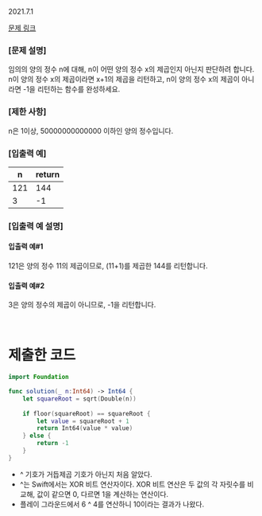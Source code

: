2021.7.1

[문제 링크](https://programmers.co.kr/learn/courses/30/lessons/12934)

### [문제 설명]

임의의 양의 정수 n에 대해, n이 어떤 양의 정수 x의 제곱인지 아닌지 판단하려 합니다.    
n이 양의 정수 x의 제곱이라면 x+1의 제곱을 리턴하고, n이 양의 정수 x의 제곱이 아니라면 -1을 리턴하는 함수를 완성하세요.

### [제한 사항]
n은 1이상, 50000000000000 이하인 양의 정수입니다.

### [입출력 예]
|n	|return|
|---|---|
|121|	144|
|3|	-1|

### [입출력 예 설명]
#### 입출력 예#1    
121은 양의 정수 11의 제곱이므로, (11+1)를 제곱한 144를 리턴합니다.    
#### 입출력 예#2
3은 양의 정수의 제곱이 아니므로, -1을 리턴합니다.

<br>

# 제출한 코드
```swift
import Foundation

func solution(_ n:Int64) -> Int64 {
    let squareRoot = sqrt(Double(n))
    
    if floor(squareRoot) == squareRoot {
        let value = squareRoot + 1
        return Int64(value * value)
    } else {
        return -1
    }
}
```
- ^ 기호가 거듭제곱 기호가 아닌지 처음 알았다.
- ^는 Swift에서는 XOR 비트 연산자이다. XOR 비트 연산은 두 값의 각 자릿수를 비교해, 값이 같으면 0, 다르면 1을 계산하는 연산이다.
- 플레이 그라운드에서 6 ^ 4를 연산하니 10이라는 결과가 나왔다.
